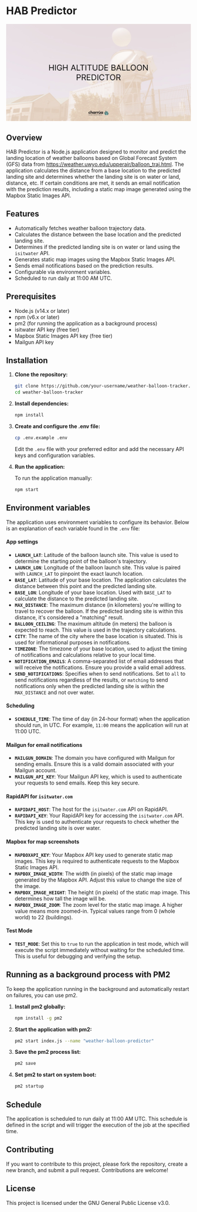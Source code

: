 # HAB Predictor

![HAB Predictor image](./img/hab-predictor.jpg)

## Overview

HAB Predictor is a Node.js application designed to monitor and predict the landing location of weather balloons based on Global Forecast System (GFS) data from https://weather.uwyo.edu/upperair/balloon_traj.html. The application calculates the distance from a base location to the predicted landing site and determines whether the landing site is on water or land, distance, etc. If certain conditions are met, it sends an email notification with the prediction results, including a static map image generated using the Mapbox Static Images API.

## Features

- Automatically fetches weather balloon trajectory data.
- Calculates the distance between the base location and the predicted landing site.
- Determines if the predicted landing site is on water or land using the `isitwater` API.
- Generates static map images using the Mapbox Static Images API.
- Sends email notifications based on the prediction results.
- Configurable via environment variables.
- Scheduled to run daily at 11:00 AM UTC.

## Prerequisites

- Node.js (v14.x or later)
- npm (v6.x or later)
- pm2 (for running the application as a background process)
- isitwater API key (free tier)
- Mapbox Static Images API key (free tier)
- Mailgun API key

## Installation

1. **Clone the repository:**

    ```bash
    git clone https://github.com/your-username/weather-balloon-tracker.git
    cd weather-balloon-tracker
    ```

1. **Install dependencies:**

    ```bash
    npm install
    ```

1. **Create and configure the .env file:**

    ```bash
    cp .env.example .env
    ```

    Edit the `.env` file with your preferred editor and add the necessary API keys and configuration variables.

1. **Run the application:**

    To run the application manually:
    ```bash
    npm start
    ```

## Environment variables

The application uses environment variables to configure its behavior. Below is an explanation of each variable found in the `.env` file:

#### App settings

- **`LAUNCH_LAT`**: Latitude of the balloon launch site. This value is used to determine the starting point of the balloon's trajectory.
- **`LAUNCH_LON`**: Longitude of the balloon launch site. This value is paired with `LAUNCH_LAT` to pinpoint the exact launch location.
- **`BASE_LAT`**: Latitude of your base location. The application calculates the distance between this point and the predicted landing site.
- **`BASE_LON`**: Longitude of your base location. Used with `BASE_LAT` to calculate the distance to the predicted landing site.
- **`MAX_DISTANCE`**: The maximum distance (in kilometers) you're willing to travel to recover the balloon. If the predicted landing site is within this distance, it's considered a "matching" result.
- **`BALLOON_CEILING`**: The maximum altitude (in meters) the balloon is expected to reach. This value is used in the trajectory calculations.
- **`CITY`**: The name of the city where the base location is situated. This is used for informational purposes in notifications.
- **`TIMEZONE`**: The timezone of your base location, used to adjust the timing of notifications and calculations relative to your local time.
- **`NOTIFICATION_EMAILS`**: A comma-separated list of email addresses that will receive the notifications. Ensure you provide a valid email address.
- **`SEND_NOTIFICATIONS`**: Specifies when to send notifications. Set to `all` to send notifications regardless of the results, or `matching` to send notifications only when the predicted landing site is within the `MAX_DISTANCE` and not over water.

#### Scheduling

- **`SCHEDULE_TIME`**: The time of day (in 24-hour format) when the application should run, in UTC. For example, `11:00` means the application will run at 11:00 UTC.

#### Mailgun for email notifications

- **`MAILGUN_DOMAIN`**: The domain you have configured with Mailgun for sending emails. Ensure this is a valid domain associated with your Mailgun account.
- **`MAILGUN_API_KEY`**: Your Mailgun API key, which is used to authenticate your requests to send emails. Keep this key secure.

#### RapidAPI for `isitwater.com`

- **`RAPIDAPI_HOST`**: The host for the `isitwater.com` API on RapidAPI.
- **`RAPIDAPI_KEY`**: Your RapidAPI key for accessing the `isitwater.com` API. This key is used to authenticate your requests to check whether the predicted landing site is over water.

#### Mapbox for map screenshots

- **`MAPBOXAPI_KEY`**: Your Mapbox API key used to generate static map images. This key is required to authenticate requests to the Mapbox Static Images API.
- **`MAPBOX_IMAGE_WIDTH`**: The width (in pixels) of the static map image generated by the Mapbox API. Adjust this value to change the size of the image.
- **`MAPBOX_IMAGE_HEIGHT`**: The height (in pixels) of the static map image. This determines how tall the image will be.
- **`MAPBOX_IMAGE_ZOOM`**: The zoom level for the static map image. A higher value means more zoomed-in. Typical values range from 0 (whole world) to 22 (buildings).

#### Test Mode

- **`TEST_MODE`**: Set this to `true` to run the application in test mode, which will execute the script immediately without waiting for the scheduled time. This is useful for debugging and verifying the setup.

## Running as a background process with PM2

To keep the application running in the background and automatically restart on failures, you can use pm2.

1. **Install pm2 globally:**

    ```bash
    npm install -g pm2
    ```

1. **Start the application with pm2:**

    ```bash
    pm2 start index.js --name "weather-balloon-predictor"
    ```

1. **Save the pm2 process list:**

    ```bash
    pm2 save
    ```

1. **Set pm2 to start on system boot:**

    ```bash
    pm2 startup
    ```

## Schedule

The application is scheduled to run daily at 11:00 AM UTC. This schedule is defined in the script and will trigger the execution of the job at the specified time.

## Contributing

If you want to contribute to this project, please fork the repository, create a new branch, and submit a pull request. Contributions are welcome!

## License

This project is licensed under the GNU General Public License v3.0.
